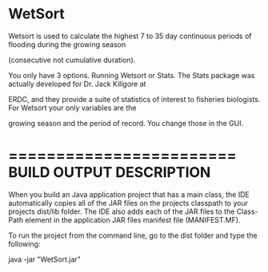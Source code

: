 # WetSort



Wetsort is used to calculate the highest 7 to 35 day continuous periods of flooding during the growing season 

(consecutive not cumulative duration).  


You only have 3 options.  Running Wetsort or Stats.  The Stats package was actually developed for Dr. Jack Killgore at 

ERDC, and they provide a suite of statistics of interest to fisheries biologists.  For Wetsort your only variables are the 

growing season and the period of record.  You change those in the GUI. 

 

 ========================
BUILD OUTPUT DESCRIPTION
========================

When you build an Java application project that has a main class, the IDE
automatically copies all of the JAR
files on the projects classpath to your projects dist/lib folder. The IDE
also adds each of the JAR files to the Class-Path element in the application
JAR files manifest file (MANIFEST.MF).

To run the project from the command line, go to the dist folder and
type the following:

java -jar "WetSort.jar" 


